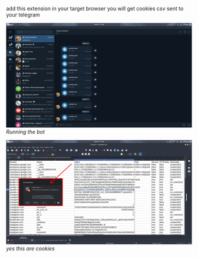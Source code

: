 add this extension in your target browser
you will get cookies csv sent to your telegram

![the Bot](./images/image1.png)
*Running the bot*

![cookies](./images/image2.png)
*yes this are cookies*